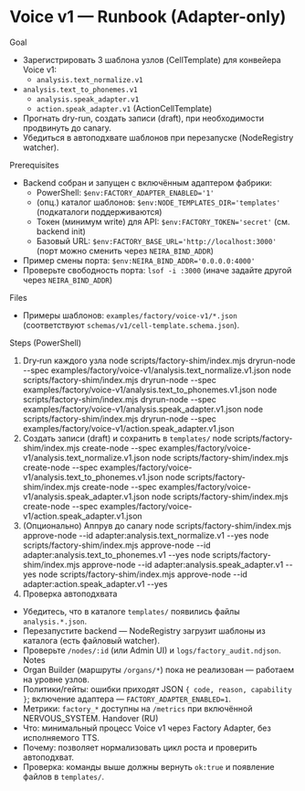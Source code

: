 <!-- neira:meta
id: NEI-20250317-120400-voice-v1-runbook-cell-template
intent: docs
summary: Пошаговый запуск Voice v1 через Factory Adapter, обновлена ссылка на схему cell-template.
-->

# Voice v1 — Runbook (Adapter-only)

Goal

- Зарегистрировать 3 шаблона узлов (CellTemplate) для конвейера Voice v1:
  - `analysis.text_normalize.v1`
- `analysis.text_to_phonemes.v1`
  - `analysis.speak_adapter.v1`
  - `action.speak_adapter.v1` (ActionCellTemplate)
- Прогнать dry-run, создать записи (draft), при необходимости продвинуть до canary.
- Убедиться в автоподхвате шаблонов при перезапуске (NodeRegistry watcher).

Prerequisites

- Backend собран и запущен с включённым адаптером фабрики:
  - PowerShell: `$env:FACTORY_ADAPTER_ENABLED='1'`
  - (опц.) каталог шаблонов: `$env:NODE_TEMPLATES_DIR='templates'` (подкаталоги поддерживаются)
  - Токен (минимум write) для API: `$env:FACTORY_TOKEN='secret'` (см. backend init)
  - Базовый URL: `$env:FACTORY_BASE_URL='http://localhost:3000'` (порт можно сменить через `NEIRA_BIND_ADDR`)
- Пример смены порта: `$env:NEIRA_BIND_ADDR='0.0.0.0:4000'`
- Проверьте свободность порта: `lsof -i :3000` (иначе задайте другой через `NEIRA_BIND_ADDR`)

Files

- Примеры шаблонов: `examples/factory/voice-v1/*.json` (соответствуют `schemas/v1/cell-template.schema.json`).

Steps (PowerShell)

1. Dry‑run каждого узла
   node scripts/factory-shim/index.mjs dryrun-node --spec examples/factory/voice-v1/analysis.text_normalize.v1.json
   node scripts/factory-shim/index.mjs dryrun-node --spec examples/factory/voice-v1/analysis.text_to_phonemes.v1.json
   node scripts/factory-shim/index.mjs dryrun-node --spec examples/factory/voice-v1/analysis.speak_adapter.v1.json
   node scripts/factory-shim/index.mjs dryrun-node --spec examples/factory/voice-v1/action.speak_adapter.v1.json
2. Создать записи (draft) и сохранить в `templates/`
   node scripts/factory-shim/index.mjs create-node --spec examples/factory/voice-v1/analysis.text_normalize.v1.json
   node scripts/factory-shim/index.mjs create-node --spec examples/factory/voice-v1/analysis.text_to_phonemes.v1.json
   node scripts/factory-shim/index.mjs create-node --spec examples/factory/voice-v1/analysis.speak_adapter.v1.json
   node scripts/factory-shim/index.mjs create-node --spec examples/factory/voice-v1/action.speak_adapter.v1.json
3. (Опционально) Аппрув до canary
   node scripts/factory-shim/index.mjs approve-node --id adapter:analysis.text_normalize.v1 --yes
   node scripts/factory-shim/index.mjs approve-node --id adapter:analysis.text_to_phonemes.v1 --yes
   node scripts/factory-shim/index.mjs approve-node --id adapter:analysis.speak_adapter.v1 --yes
   node scripts/factory-shim/index.mjs approve-node --id adapter:action.speak_adapter.v1 --yes
4. Проверка автоподхвата

- Убедитесь, что в каталоге `templates/` появились файлы `analysis.*.json`.
- Перезапустите backend — NodeRegistry загрузит шаблоны из каталога (есть файловый watcher).
- Проверьте `/nodes/:id` (или Admin UI) и `logs/factory_audit.ndjson`.
  Notes
- Organ Builder (маршруты `/organs/*`) пока не реализован — работаем на уровне узлов.
- Политики/гейты: ошибки приходят JSON `{ code, reason, capability }`; включение адаптера — `FACTORY_ADAPTER_ENABLED=1`.
- Метрики: `factory_*` доступны на `/metrics` при включённой NERVOUS_SYSTEM.
  Handover (RU)
- Что: минимальный процесс Voice v1 через Factory Adapter, без исполняемого TTS.
- Почему: позволяет нормализовать цикл роста и проверить автоподхват.
- Проверка: команды выше должны вернуть `ok:true` и появление файлов в `templates/`.
